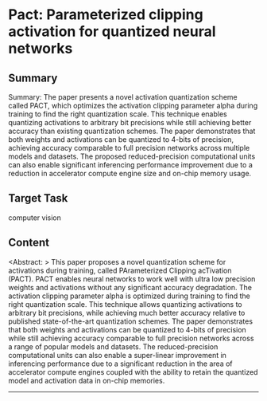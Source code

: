 # Pact: Parameterized clipping activation for quantized neural networks

## Summary

Summary: The paper presents a novel activation quantization scheme called PACT, which optimizes the activation clipping parameter alpha during training to find the right quantization scale. This technique enables quantizing activations to arbitrary bit precisions while still achieving better accuracy than existing quantization schemes. The paper demonstrates that both weights and activations can be quantized to 4-bits of precision, achieving accuracy comparable to full precision networks across multiple models and datasets. The proposed reduced-precision computational units can also enable significant inferencing performance improvement due to a reduction in accelerator compute engine size and on-chip memory usage.


## Target Task

computer vision

## Content

<Abstract: > 
This paper proposes a novel quantization scheme for activations during training, called PArameterized Clipping acTivation (PACT). PACT enables neural networks to work well with ultra low precision weights and activations without any significant accuracy degradation. The activation clipping parameter alpha is optimized during training to find the right quantization scale. This technique allows quantizing activations to arbitrary bit precisions, while achieving much better accuracy relative to published state-of-the-art quantization schemes. The paper demonstrates that both weights and activations can be quantized to 4-bits of precision while still achieving accuracy comparable to full precision networks across a range of popular models and datasets. The reduced-precision computational units can also enable a super-linear improvement in inferencing performance due to a significant reduction in the area of accelerator compute engines coupled with the ability to retain the quantized model and activation data in on-chip memories.



---

